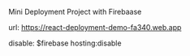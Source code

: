 Mini Deployment Project with Firebaase

 url:
 https://react-deployment-demo-fa340.web.app

disable:
$firebase hosting:disable
